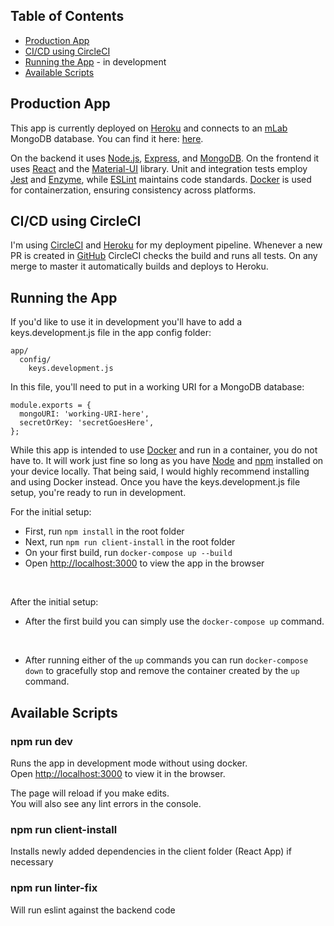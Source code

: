 ## Table of Contents

- [Production App](#production-app)
- [CI/CD using CircleCI](#ci/cd-using-circleci)
- [Running the App](#running-the-app) - in development
- [Available Scripts](#available-scripts)

## Production App

This app is currently deployed on [Heroku](https://heroku.com/) and connects to an [mLab](https://mlab.com/) MongoDB database.  You can find it here: [here]().

On the backend it uses [Node.js](https://nodejs.org/en/), [Express](https://expressjs.com/), and [MongoDB](https://www.mongodb.com/).  On the frontend it uses [React](https://reactjs.org/) and the [Material-UI](https://material-ui.com/) library.  Unit and integration tests employ [Jest](https://jestjs.io/en/) and [Enzyme](https://airbnb.io/enzyme/), while [ESLint](https://eslint.org/) maintains code standards.  [Docker](https://www.docker.com/) is used for containerzation, ensuring consistency across platforms.


## CI/CD using CircleCI

I'm using [CircleCI](https://circleci.com/) and [Heroku](https://heroku.com/) for my deployment pipeline.  Whenever a new PR is created in [GitHub](https://github.com/) CircleCI checks the build and runs all tests.  On any merge to master it automatically builds and deploys to Heroku.


## Running the App

If you'd like to use it in development you'll have to add a keys.development.js file in the app config folder:

```
app/
  config/
    keys.development.js
```

In this file, you'll need to put in a working URI for a MongoDB database:

```
module.exports = {
  mongoURI: 'working-URI-here',
  secretOrKey: 'secretGoesHere',
};
```

While this app is intended to use [Docker](https://www.docker.com/) and run in a container, you do not have to. It will work just fine so long as you have [Node](https://nodejs.org/en/download/) and [npm](https://www.npmjs.com/) installed on your device locally.  That being said, I would highly recommend installing and using Docker instead.  Once you have the keys.development.js file setup, you're ready to run in development.

For the initial setup:<br>
- First, run `npm install` in the root folder
- Next, run `npm run client-install` in the root folder
- On your first build, run `docker-compose up --build`
- Open [http://localhost:3000](http://localhost:3000) to view the app in the browser<br>
<br>

After the initial setup:<br>
- After the first build you can simply use the `docker-compose up` command.<br>
<br>

- After running either of the `up` commands you can run `docker-compose down` to gracefully stop and remove the container created by the `up` command.


## Available Scripts

### npm run dev

Runs the app in development mode without using docker.<br>
Open [http://localhost:3000](http://localhost:3000) to view it in the browser.

The page will reload if you make edits.<br>
You will also see any lint errors in the console.

### npm run client-install

Installs newly added dependencies in the client folder (React App) if necessary

### npm run linter-fix

Will run eslint against the backend code
